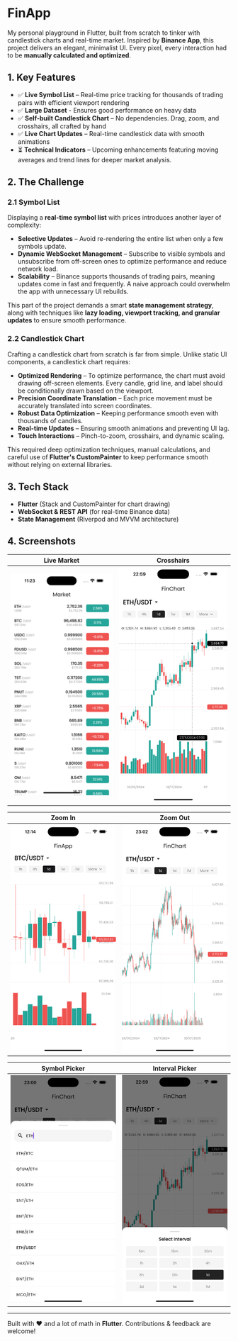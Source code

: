 # FinApp

My personal playground in Flutter, built from scratch to tinker with candlestick charts and real-time market. Inspired by **Binance App**, this project delivers an elegant, minimalist UI. Every pixel, every interaction had to be **manually calculated and optimized**.

## 1. Key Features

- ✅ **Live Symbol List** – Real-time price tracking for thousands of trading pairs with efficient viewport rendering
- ✅ **Large Dataset** - Ensures good performance on heavy data
- ✅ **Self-built Candlestick Chart** – No dependencies. Drag, zoom, and crosshairs, all crafted by hand
- ✅ **Live Chart Updates** – Real-time candlestick data with smooth animations
- ⏳ **Technical Indicators** – Upcoming enhancements featuring moving averages and trend lines for deeper market analysis.

## 2. The Challenge

### 2.1 Symbol List

Displaying a **real-time symbol list** with prices introduces another layer of complexity:  

- **Selective Updates** – Avoid re-rendering the entire list when only a few symbols update.
- **Dynamic WebSocket Management** – Subscribe to visible symbols and unsubscribe from off-screen ones to optimize performance and reduce network load.
- **Scalability** – Binance supports thousands of trading pairs, meaning updates come in fast and frequently. A naive approach could overwhelm the app with unnecessary UI rebuilds.  

This part of the project demands a smart **state management strategy**, along with techniques like **lazy loading, viewport tracking, and granular updates** to ensure smooth performance.

### 2.2 Candlestick Chart

Crafting a candlestick chart from scratch is far from simple. Unlike static UI components, a candlestick chart requires:  

- **Optimized Rendering** – To optimize performance, the chart must avoid drawing off-screen elements. Every candle, grid line, and label should be conditionally drawn based on the viewport.
- **Precision Coordinate Translation** – Each price movement must be accurately translated into screen coordinates.
- **Robust Data Optimization** – Keeping performance smooth even with thousands of candles.
- **Real-time Updates** – Ensuring smooth animations and preventing UI lag.  
- **Touch Interactions** – Pinch-to-zoom, crosshairs, and dynamic scaling.

This required deep optimization techniques, manual calculations, and careful use of **Flutter's CustomPainter** to keep performance smooth without relying on external libraries.  

## 3. Tech Stack

- **Flutter** (Stack and CustomPainter for chart drawing)
- **WebSocket & REST API** (for real-time Binance data)
- **State Management** (Riverpod and MVVM architecture)

## 4. Screenshots

| Live Market | Crosshairs |
|---|---|
| ![Screenshot1](screenshots/market_sc.png) | ![Screenshot2](screenshots/crosshair_sc.png) |

| Zoom In | Zoom Out |
|---|---|
| ![Screenshot3](screenshots/zoom_in_sc.png) | ![Screenshot4](screenshots/zoom_out_sc.png) |

| Symbol Picker | Interval Picker |
|---|---|
| ![Screenshot3](screenshots/symbol_picker_sc.png) | ![Screenshot4](screenshots/interval_picker_sc.png) |

---

Built with ❤️ and a lot of math in **Flutter**. Contributions & feedback are welcome!
